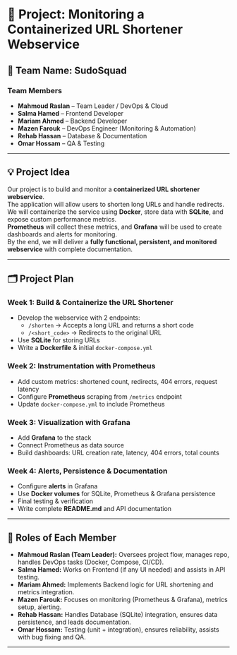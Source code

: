 # 📌 Project: Monitoring a Containerized URL Shortener Webservice  

## 👥 Team Name: SudoSquad  

### Team Members
- **Mahmoud Raslan** – Team Leader / DevOps & Cloud  
- **Salma Hamed** – Frontend Developer  
- **Mariam Ahmed** – Backend Developer  
- **Mazen Farouk** – DevOps Engineer (Monitoring & Automation)  
- **Rehab Hassan** – Database & Documentation  
- **Omar Hossam** – QA & Testing  

---

## 💡 Project Idea
Our project is to build and monitor a **containerized URL shortener webservice**.  
The application will allow users to shorten long URLs and handle redirects. We will containerize the service using **Docker**, store data with **SQLite**, and expose custom performance metrics.  
**Prometheus** will collect these metrics, and **Grafana** will be used to create dashboards and alerts for monitoring.  
By the end, we will deliver a **fully functional, persistent, and monitored webservice** with complete documentation.  

---

## 🗂 Project Plan  

### **Week 1: Build & Containerize the URL Shortener**
- Develop the webservice with 2 endpoints:  
  - `/shorten` → Accepts a long URL and returns a short code  
  - `/<short_code>` → Redirects to the original URL  
- Use **SQLite** for storing URLs  
- Write a **Dockerfile** & initial `docker-compose.yml`  

### **Week 2: Instrumentation with Prometheus**
- Add custom metrics: shortened count, redirects, 404 errors, request latency  
- Configure **Prometheus** scraping from `/metrics` endpoint  
- Update `docker-compose.yml` to include Prometheus  

### **Week 3: Visualization with Grafana**
- Add **Grafana** to the stack  
- Connect Prometheus as data source  
- Build dashboards: URL creation rate, latency, 404 errors, total counts  

### **Week 4: Alerts, Persistence & Documentation**
- Configure **alerts** in Grafana  
- Use **Docker volumes** for SQLite, Prometheus & Grafana persistence  
- Final testing & verification  
- Write complete **README.md** and API documentation  

---

## 🎯 Roles of Each Member
- **Mahmoud Raslan (Team Leader):** Oversees project flow, manages repo, handles DevOps tasks (Docker, Compose, CI/CD).  
- **Salma Hamed:** Works on Frontend (if any UI needed) and assists in API testing.  
- **Mariam Ahmed:** Implements Backend logic for URL shortening and metrics integration.  
- **Mazen Farouk:** Focuses on monitoring (Prometheus & Grafana), metrics setup, alerting.  
- **Rehab Hassan:** Handles Database (SQLite) integration, ensures data persistence, and leads documentation.  
- **Omar Hossam:** Testing (unit + integration), ensures reliability, assists with bug fixing and QA.  

---
